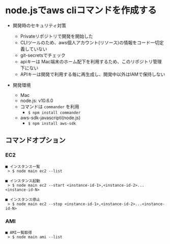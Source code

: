 # node.jsでaws cliコマンドを作成する

- 開発時のセキュリティ対策
  - Privateリポジトリで開発を開始した
  - CLIツールのため、aws個人アカウント(リソース)の情報をコード一切定義していない
  - git-secretsでチェック
  - apiキーは Mac端末のホーム配下を利用するため、このリポジトリ管理下にない
  - APIキーは開発で利用する毎に再生成し、開発中以外はIAMで保持しない

- 開発環境
  - Mac
  - node.js: v10.6.0
  - コマンドは `commander` を利用
    - `$ npm install commander`
  - aws-sdk-javascripti(node.js)
    - `$ npm install aws-sdk`

## コマンドオプション

### EC2
```
■ インスタンス一覧
 > $ node main ec2 --list

■ インスタンス起動
 > $ node main ec2 --start <instance-id-1>,<instance-id-2>...<instance-id-N>
 
■ インスタンス停止
 > $ node main ec2 --stop <instance-id-1>,<instance-id-2>...<instance-id-N> 
```

### AMI
```
■ AMI一覧取得
 > $ node main ami --list
```
